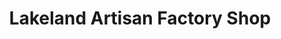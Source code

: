 ---
title: "Lakeland Artisan Factory Shop"
url: /kendal/lakeland-artisan-factory-shop/
shop: deli
---